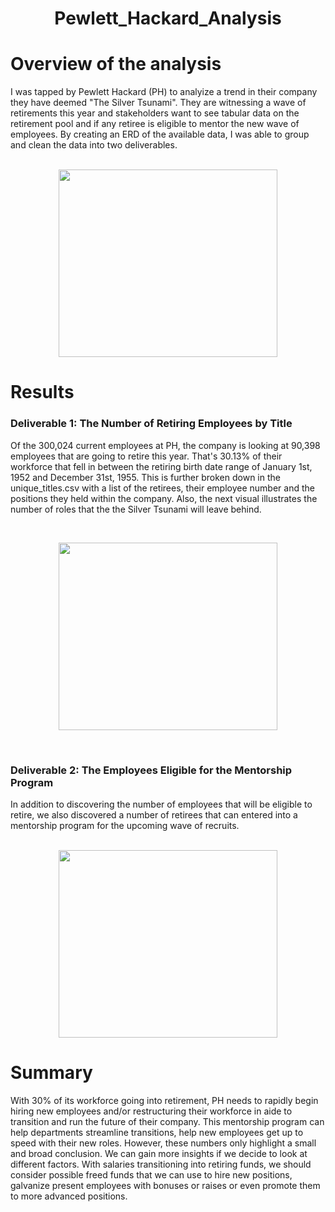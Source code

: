 <h1 align = "Center">Pewlett_Hackard_Analysis
</h1>

<h1>Overview of the analysis</h1>
I was tapped by Pewlett Hackard (PH) to analyize a trend in their company they have deemed "The Silver Tsunami". They are witnessing a wave of retirements this year  and stakeholders want to see tabular data on the retirement pool and if any retiree is eligible to mentor the new wave of employees. By creating an ERD of the available data, I was able to group and clean the data into two deliverables. <br>

<br>
<p align = "center">
<img src = "https://github.com/JoseCalucag/Retirement_Analysis/blob/main/Resources/EmployeeERD.png" width="350" height="300">
</p>

<h1>Results</h1>

<h3>Deliverable 1: The Number of Retiring Employees by Title</h3>

Of the 300,024 current employees at PH, the company is looking at 90,398 employees that are going to retire this year. That's 30.13% of their workforce that fell in between the retiring birth date range of January 1st, 1952 and December 31st, 1955. This is further broken down in the unique_titles.csv with a list of the retirees, their employee number and the positions they held within the company. Also, the next visual illustrates the number of roles that the the Silver Tsunami will leave behind.<br>

<br>
<p align = "center">
<img src = "https://github.com/JoseCalucag/Retirement_Analysis/blob/main/Resources/position_count.png" width="350" height="300">
 </p>
 <br/>

<h3>Deliverable 2: The Employees Eligible for the Mentorship Program</h3>
In addition to discovering the number of employees that will be eligible to retire, we also discovered a number of retirees that can entered into a mentorship program for the upcoming wave of recruits. <br>

<br>
<p align = "center">
<img src = "https://github.com/JoseCalucag/Retirement_Analysis/blob/main/Resources/mentorship_eligibility.png" width="350" height="300">
</p>

<h1>Summary</h1>
With 30% of its workforce going into retirement, PH needs to rapidly begin hiring new employees and/or restructuring their workforce in aide to transition and run the future of their company. This mentorship program can help departments streamline transitions, help new employees get up to speed with their new roles. However, these numbers only highlight a small and broad conclusion. We can gain more insights if we decide to look at different factors. With salaries transitioning into retiring funds, we should consider possible freed funds that we can use to hire new positions, galvanize present employees with bonuses or raises or even promote them to more advanced positions.
